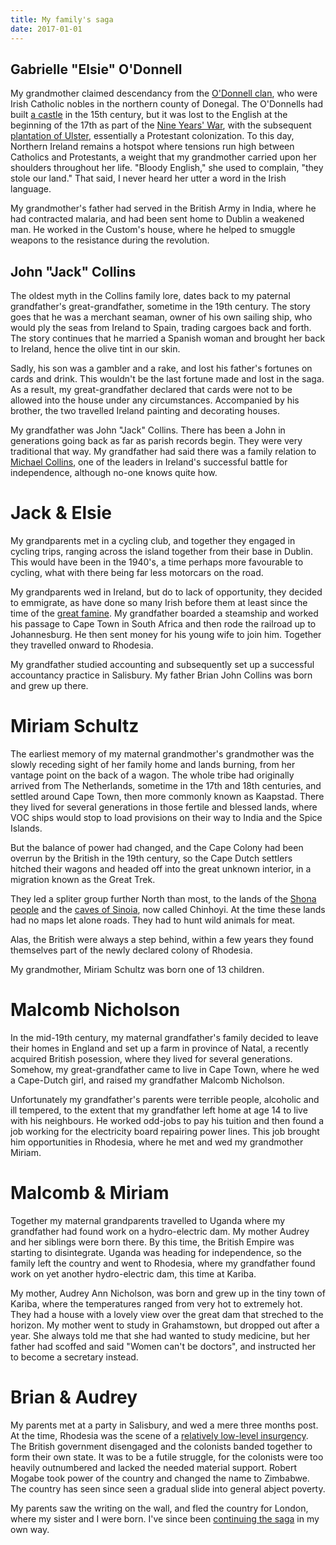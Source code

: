 ```yaml
---
title: My family's saga
date: 2017-01-01
---
```


## Gabrielle "Elsie" O'Donnell

My grandmother claimed descendancy from the [O'Donnell clan][], who were Irish Catholic nobles in the northern county of Donegal.  The O'Donnells had built [a castle][] in the 15th century, but it was lost to the English at the beginning of the 17th as part of the [Nine Years' War][], with the subsequent [plantation of Ulster][], essentially a Protestant colonization.  To this day, Northern Ireland remains a hotspot where tensions run high between Catholics and Protestants, a weight that my grandmother carried upon her shoulders throughout her life.  "Bloody English," she used to complain, "they stole our land."  That said, I never heard her utter a word in the Irish language.

My grandmother's father had served in the British Army in India, where he had contracted malaria, and had been sent home to Dublin a weakened man.  He worked in the Custom's house, where he helped to smuggle weapons to the resistance during the revolution.

## John "Jack" Collins

The oldest myth in the Collins family lore, dates back to my paternal grandfather's great-grandfather, sometime in the 19th century.  The story goes that he was a merchant seaman, owner of his own sailing ship, who would ply the seas from Ireland to Spain, trading cargoes back and forth.  The story continues that he married a Spanish woman and brought her back to Ireland, hence the olive tint in our skin.

Sadly, his son was a gambler and a rake, and lost his father's fortunes on cards and drink.  This wouldn't be the last fortune made and lost in the saga.  As a result, my great-grandfather declared that cards were not to be allowed into the house under any circumstances.  Accompanied by his brother, the two travelled Ireland painting and decorating houses.

My grandfather was John "Jack" Collins.  There has been a John in generations going back as far as parish records begin.  They were very traditional that way.  My grandfather had said there was a family relation to [Michael Collins][], one of the leaders in Ireland's successful battle for independence, although no-one knows quite how.

# Jack & Elsie

My grandparents met in a cycling club, and together they engaged in cycling trips, ranging across the island together from their base in Dublin.  This would have been in the 1940's, a time perhaps more favourable to cycling, what with there being far less motorcars on the road.

My grandparents wed in Ireland, but do to lack of opportunity, they decided to emmigrate, as have done so many Irish before them at least since the time of the [great famine][].  My grandfather boarded a steamship and worked his passage to Cape Town in South Africa and then rode the railroad up to Johannesburg.  He then sent money for his young wife to join him.  Together they travelled onward to Rhodesia.

My grandfather studied accounting and subsequently set up a successful accountancy practice in Salisbury.  My father Brian John Collins was born and grew up there.

# Miriam Schultz

The earliest memory of my maternal grandmother's grandmother was the slowly receding sight of her family home and lands burning, from her vantage point on the back of a wagon.  The whole tribe had originally arrived from The Netherlands, sometime in the 17th and 18th centuries, and settled around Cape Town, then more commonly known as Kaapstad.  There they lived for several generations in those fertile and blessed lands, where VOC ships would stop to load provisions on their way to India and the Spice Islands.

But the balance of power had changed, and the Cape Colony had been overrun by the British in the 19th century, so the Cape Dutch settlers hitched their wagons and headed off into the great unknown interior, in a migration known as the Great Trek.

They led a spliter group further North than most, to the lands of the [Shona people] and the [caves of Sinoia], now called Chinhoyi.  At the time these lands had no maps let alone roads.  They had to hunt wild animals for meat.

Alas, the British were always a step behind, within a few years they found themselves part of the newly declared colony of Rhodesia.

My grandmother, Miriam Schultz was born one of 13 children.

# Malcomb Nicholson

In the mid-19th century, my maternal grandfather's family decided to leave their homes in England and set up a farm in province of Natal, a recently acquired British posession, where they lived for several generations.  Somehow, my great-grandfather came to live in Cape Town, where he wed a Cape-Dutch girl, and raised my grandfather Malcomb Nicholson.  

Unfortunately my grandfather's parents were terrible people, alcoholic and ill tempered, to the extent that my grandfather left home at age 14 to live with his neighbours.  He worked odd-jobs to pay his tuition and then found a job working for the electricity board repairing power lines.  This job brought him opportunities in Rhodesia, where he met and wed my grandmother Miriam.

# Malcomb & Miriam

Together my maternal grandparents travelled to Uganda where my grandfather had found work on a hydro-electric dam.  My mother Audrey and her siblings were born there.  By this time, the British Empire was starting to disintegrate.  Uganda was heading for independence, so the family left the country and went to Rhodesia, where my grandfather found work on yet another hydro-electric dam, this time at Kariba.

My mother, Audrey Ann Nicholson, was born and grew up in the tiny town of Kariba, where the temperatures ranged from very hot to extremely hot.  They had a house with a lovely view over the great dam that streched to the horizon.  My mother went to study in Grahamstown, but dropped out after a year.  She always told me that she had wanted to study medicine, but her father had scoffed and said "Women can't be doctors", and instructed her to become a secretary instead.

# Brian & Audrey

My parents met at a party in Salisbury, and wed a mere three months post.  At the time, Rhodesia was the scene of a [relatively low-level insurgency].  The British government disengaged and the colonists banded together to form their own state.  It was to be a futile struggle, for the colonists were too heavily outnumbered and lacked the needed material support.  Robert Mogabe took power of the country and changed the name to Zimbabwe.  The country has seen since seen a gradual slide into general abject poverty.

My parents saw the writing on the wall, and fled the country for London, where my sister and I were born.  I've since been [continuing the saga] in my own way.

[Shona people]: https://en.wikipedia.org/wiki/Shona_people
[caves of Sinoia]: https://en.wikipedia.org/wiki/Chinhoyi_Caves,_Zimbabwe
[Michael Collins]: https://en.wikipedia.org/wiki/Michael_Collins_(Irish_leader)
[O'Donnell clan]: https://en.wikipedia.org/wiki/O%27Donnell_dynasty
[a castle]: https://en.wikipedia.org/wiki/Donegal_Castle
[Nine Years' War]: https://en.wikipedia.org/wiki/Nine_Years%27_War_(Ireland)
[plantation of Ulster]: https://en.wikipedia.org/wiki/Plantation_of_Ulster
[great famine]: https://en.wikipedia.org/wiki/Great_Famine_(Ireland)
[relatively low-level insurgency]: https://en.wikipedia.org/wiki/Rhodesian_Bush_War
[continuing the saga]: /meanderings/